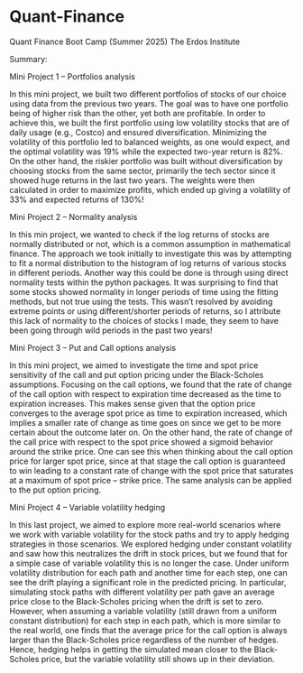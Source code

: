 # Quant-Finance
Quant Finance Boot Camp (Summer 2025)
The Erdos Institute


Summary:


Mini Project 1 – Portfolios analysis

In this mini project, we built two different portfolios of stocks of our choice using data from the previous two years. The goal was to have one portfolio being of higher risk than the other, yet both are profitable. In order to achieve this, we built the first portfolio using low volatility stocks that are of daily usage (e.g., Costco) and ensured diversification. Minimizing the volatility of this portfolio led to balanced weights, as one would expect, and the optimal volatility was 19% while the expected two-year return is 82%. On the other hand, the riskier portfolio was built without diversification by choosing stocks from the same sector, primarily the tech sector since it showed huge returns in the last two years. The weights were then calculated in order to maximize profits, which ended up giving a volatility of 33% and expected returns of 130%!



Mini Project 2 – Normality analysis

In this min project, we wanted to check if the log returns of stocks are normally distributed or not, which is a common assumption in mathematical finance. The approach we took initially to investigate this was by attempting to fit a normal distribution to the histogram of log returns of various stocks in different periods. Another way this could be done is through using direct normality tests within the python packages. It was surprising to find that some stocks showed normality in longer periods of time using the fitting methods, but not true using the tests. This wasn’t resolved by avoiding extreme points or using different/shorter periods of returns, so I attribute this lack of normality to the choices of stocks I made, they seem to have been going through wild periods in the past two years!



Mini Project 3 – Put and Call options analysis

In this mini project, we aimed to investigate the time and spot price sensitivity of the call and put option pricing under the Black-Scholes assumptions. Focusing on the call options, we found that the rate of change of the call option with respect to expiration time decreased as the time to expiration increases. This makes sense given that the option price converges to the average spot price as time to expiration increased, which implies a smaller rate of change as time goes on since we get to be more certain about the outcome later on. On the other hand, the rate of change of the call price with respect to the spot price showed a sigmoid behavior around the strike price. One can see this when thinking about the call option price for larger spot price, since at that stage the call option is guaranteed to win leading to a constant rate of change with the spot price that saturates at a maximum of spot price – strike price. The same analysis can be applied to the put option pricing.



Mini Project 4 – Variable volatility hedging

In this last project, we aimed to explore more real-world scenarios where we work with variable volatility for the stock paths and try to apply hedging strategies in those scenarios. We explored hedging under constant volatility and saw how this neutralizes the drift in stock prices, but we found that for a simple case of variable volatility this is no longer the case. Under uniform volatility distribution for each path and another time for each step, one can see the drift playing a significant role in the predicted pricing. In particular, simulating stock paths with different volatility per path gave an average price close to the Black-Scholes pricing when the drift is set to zero. However, when assuming a variable volatility (still drawn from a uniform constant distribution) for each step in each path, which is more similar to the real world, one finds that the average price for the call option is always larger than the Black-Scholes price regardless of the number of hedges. Hence, hedging helps in getting the simulated mean closer to the Black-Scholes price, but the variable volatility still shows up in their deviation.

